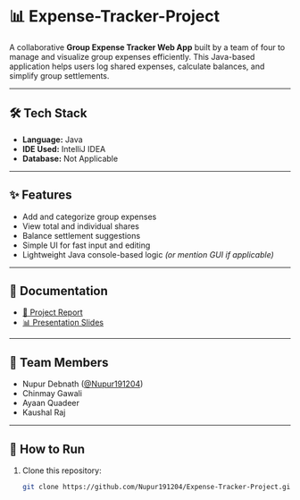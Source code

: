 # 📊 Expense-Tracker-Project

A collaborative **Group Expense Tracker Web App** built by a team of four to manage and visualize group expenses efficiently. This Java-based application helps users log shared expenses, calculate balances, and simplify group settlements.

---

## 🛠️ Tech Stack

- **Language:** Java
- **IDE Used:** IntelliJ IDEA
- **Database:** Not Applicable 
---

## ✨ Features

- Add and categorize group expenses
- View total and individual shares
- Balance settlement suggestions
- Simple UI for fast input and editing
- Lightweight Java console-based logic *(or mention GUI if applicable)*

---

## 📄 Documentation

- [📄 Project Report](report%20done.pdf)
- [📊 Presentation Slides](ppt.pdf)

---

## 👥 Team Members

- Nupur Debnath ([@Nupur191204](https://github.com/Nupur191204))  
- Chinmay Gawali  
- Ayaan Quadeer
- Kaushal Raj
---

## 🚀 How to Run

1. Clone this repository:

   ```bash
   git clone https://github.com/Nupur191204/Expense-Tracker-Project.git
